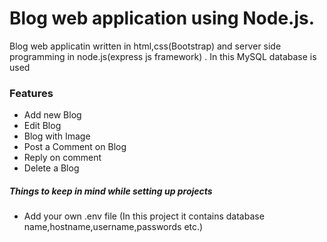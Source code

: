 # Blog web application using Node.js.


Blog web applicatin written in html,css(Bootstrap) and server side programming  in node.js(express js framework) . In this  MySQL database is used


### Features

- Add new Blog
- Edit Blog
- Blog with Image
- Post a Comment on Blog
- Reply on comment
- Delete a Blog


##### Things to keep in mind while setting up projects
- Add your own .env file (In this project it contains database name,hostname,username,passwords etc.)
